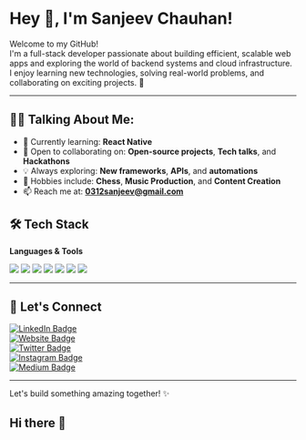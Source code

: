 # Hey 👋, I'm Sanjeev Chauhan!

Welcome to my GitHub!  
I'm a full-stack developer passionate about building efficient, scalable web apps and exploring the world of backend systems and cloud infrastructure. I enjoy learning new technologies, solving real-world problems, and collaborating on exciting projects. 🚀

---

## 👨‍💻 Talking About Me:

- 🌱 Currently learning: **React Native**
- 👯 Open to collaborating on: **Open-source projects**, **Tech talks**, and **Hackathons**
- 💡 Always exploring: **New frameworks**, **APIs**, and **automations**
- 🎨 Hobbies include: **Chess**, **Music Production**, and **Content Creation**
- 📫 Reach me at: **0312sanjeev@gmail.com**

## 🛠 Tech Stack

**Languages & Tools**  
<p align="left">
  <img src="https://img.shields.io/badge/HTML5-E34F26?style=for-the-badge&logo=html5&logoColor=white"/>
  <img src="https://img.shields.io/badge/CSS3-1572B6?style=for-the-badge&logo=css3&logoColor=white"/>
  <img src="https://img.shields.io/badge/JavaScript-F7DF1E?style=for-the-badge&logo=javascript&logoColor=black"/>
  <img src="https://img.shields.io/badge/Bootstrap-7952B3?style=for-the-badge&logo=bootstrap&logoColor=white"/>
  <img src="https://img.shields.io/badge/React-61DAFB?style=for-the-badge&logo=react&logoColor=black"/>
  <img src="https://img.shields.io/badge/Git-F05032?style=for-the-badge&logo=git&logoColor=white"/>
  <img src="https://img.shields.io/badge/GitHub-181717?style=for-the-badge&logo=github&logoColor=white"/>
</p>


---

## 🤝 Let's Connect

[![LinkedIn Badge](https://img.shields.io/badge/-LinkedIn-blue?style=flat&logo=linkedin&logoColor=white)](https://linkedin.com/in/your-profile)  
[![Website Badge](https://img.shields.io/badge/-Website-darkgreen?style=flat&logo=google-chrome&logoColor=white)](https://yourwebsite.com)  
[![Twitter Badge](https://img.shields.io/badge/-Twitter-1DA1F2?style=flat&logo=twitter&logoColor=white)](https://twitter.com/yourhandle)  
[![Instagram Badge](https://img.shields.io/badge/-Instagram-E4405F?style=flat&logo=instagram&logoColor=white)](https://instagram.com/yourprofile)  
[![Medium Badge](https://img.shields.io/badge/-Medium-black?style=flat&logo=medium&logoColor=white)](https://medium.com/@yourusername)

---

Let's build something amazing together! ✨
## Hi there 👋

<!--
**Sanjeev-0312/Sanjeev-0312** is a ✨ _special_ ✨ repository because its `README.md` (this file) appears on your GitHub profile.

Here are some ideas to get you started:

- 🔭 I’m currently working on ...
- 🌱 I’m currently learning ...
- 👯 I’m looking to collaborate on ...
- 🤔 I’m looking for help with ...
- 💬 Ask me about ...
- 📫 How to reach me: ...
- 😄 Pronouns: ...
- ⚡ Fun fact: ...
-->
